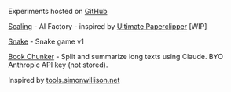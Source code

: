 <link rel="stylesheet" href="style.css">

Experiments hosted on <a href="https://github.com/simonwisdom/lab">GitHub</a>
 
[Scaling](https://lab.simonwisdom.com/scaling-game) - AI Factory - inspired by [Ultimate Paperclipper](https://www.decisionproblem.com/paperclips/index2.html) [WIP]

[Snake](https://lab.simonwisdom.com/snake) - Snake game v1

[Book Chunker](https://lab.simonwisdom.com/book-chunks) - Split and summarize long texts using Claude. BYO Anthropic API key (not stored).

<footer>
Inspired by <a href="https://tools.simonwillison.net">tools.simonwillison.net</a>
</footer>